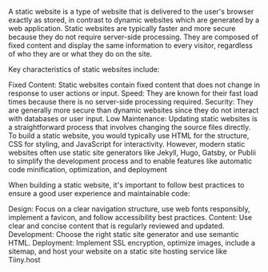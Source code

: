 A static website is a type of website that is delivered to the user's browser exactly as stored, in contrast to dynamic websites which are generated by a web application. Static websites are typically faster and more secure because they do not require server-side processing. They are composed of fixed content and display the same information to every visitor, regardless of who they are or what they do on the site.

Key characteristics of static websites include:

Fixed Content: Static websites contain fixed content that does not change in response to user actions or input.
Speed: They are known for their fast load times because there is no server-side processing required.
Security: They are generally more secure than dynamic websites since they do not interact with databases or user input.
Low Maintenance: Updating static websites is a straightforward process that involves changing the source files directly.
To build a static website, you would typically use HTML for the structure, CSS for styling, and JavaScript for interactivity. However, modern static websites often use static site generators like Jekyll, Hugo, Gatsby, or Publii to simplify the development process and to enable features like automatic code minification, optimization, and deployment 

When building a static website, it's important to follow best practices to ensure a good user experience and maintainable code:

Design: Focus on a clear navigation structure, use web fonts responsibly, implement a favicon, and follow accessibility best practices.
Content: Use clear and concise content that is regularly reviewed and updated.
Development: Choose the right static site generator and use semantic HTML.
Deployment: Implement SSL encryption, optimize images, include a sitemap, and host your website on a static site hosting service like Tiiny.host 
